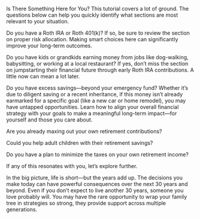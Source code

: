 Is There Something Here for You?
This tutorial covers a lot of ground. The questions below can help you quickly identify what sections are most relevant to your situation.

Do you have a Roth IRA or Roth 401(k)?
If so, be sure to review the section on proper risk allocation. Making smart choices here can significantly improve your long-term outcomes.

Do you have kids or grandkids earning money from jobs like dog-walking, babysitting, or working at a local restaurant?
If yes, don’t miss the section on jumpstarting their financial future through early Roth IRA contributions. A little now can mean a lot later.

Do you have excess savings—beyond your emergency fund?
Whether it’s due to diligent saving or a recent inheritance, if this money isn’t already earmarked for a specific goal (like a new car or home remodel), you may have untapped opportunities. Learn how to align your overall financial strategy with your goals to make a meaningful long-term impact—for yourself and those you care about.

Are you already maxing out your own retirement contributions?

Could you help adult children with their retirement savings?

Do you have a plan to minimize the taxes on your own retirement income?

If any of this resonates with you, let’s explore further.

In the big picture, life is short—but the years add up. The decisions you make today can have powerful consequences over the next 30 years and beyond. Even if you don’t expect to live another 30 years, someone you love probably will. You may have the rare opportunity to wrap your family tree in strategies so strong, they provide support across multiple generations.
